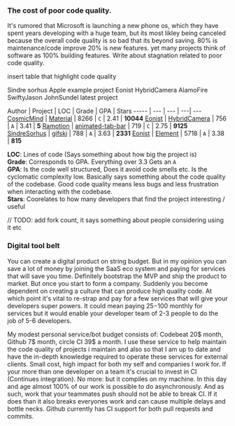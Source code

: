 ### The cost of poor code quality. 
It's rumored that Microsoft is launching a new phone os, which they have spent years developing with a huge team, but its most likley being canceled because the overall code quality is so bad that its beyond saving. 80% is maintenance/code improve 20% is new features. yet many projects think of software as 100% building features. Write about stagnation related to poor code quality.

insert table that highlight code quality 

Sindre sorhus 
Apple example project 
Eonist HybridCamera 
AlamoFire 
SwiftyJason
JohnSundel latest project 

Author  | Project | LOC | Grade | GPA | Stars 
----- | --- | --- | ---| ---
 [CosmicMind](https://github.com/CosmicMind)  | [Material](https://github.com/CosmicMind/Material)  | 8266   | `C` | 2.41 | **10044** 
[Eonist](https://github.com/eonist)  | [HybridCamera](https://github.com/eonist/HybridCamera)  | 756 | `A` | 3.41 | **5**
[Ramotion](https://github.com/Ramotion)  | [animated-tab-bar](https://github.com/Ramotion/animated-tab-bar)  | 719 | `C` | 2.75 | **9125**
[SindreSorhus](https://github.com/SindreSorhus)  | [gifski](https://github.com/SindreSorhus/gifski-app) | 788 | `A` | 3.63 | **2331**
 [Eonist](https://github.com/eonist) | [Element](https://github.com/eonist/Element)  | 5718 | `A` | 3.38 | **815**


**LOC**: Lines of code (Says something about how big the project is)  
**Grade**: Corresponds to GPA. Everything over 3.3 Gets an `A`  
**GPA**: Is the code well structured, Does it avoid code smells etc. Is the cyclomatic complexity low. Basically says something about the code quality of the codebase. Good code quality means less bugs and less frustration when interacting with the codebase.  
**Stars**: Coorelates to how many developers that find the project interesting / useful 

// TODO: add fork count, it says something about people considering using it etc

### Digital tool belt
You can create a digital product on string budget. But in my opinion you can save a lot of money by joining the SaaS eco system and paying for services that will save you time. Definitely bootstrap the MVP and ship the product to market. But once you start to form a company. Suddenly you become dependent on creating a culture that can produce high quality code. At which point it's vital to re-strap and pay for a few services that will give your developers super powers. It could mean paying 25$-100$ monthly for services but it would enable your developer team of 2-3 people to do the job of 5-6 developers. 

My modest personal service/bot budget consists of: Codebeat 20$ month, Github 7$ month, circle CI 39$ a month. I use these service to help maintain the code quality of projects i maintain and also so that I am up to date and have the in-depth knowledge required to operate these services for external clients. Small cost, high impact for both my self and companies I work for. If your more than one developer on a team it's crucial to invest in CI (Continues integration). No more: but it compiles on my machine. In this day and age almost 100% of our work is possible to do asynchronously. And as such, work that your teammates push should not be able to break CI. If it does than it also breaks everyones work and can cause multiple delays and bottle necks. Github currently has CI support for both pull requests and commits. 